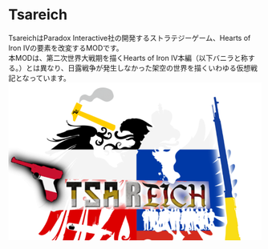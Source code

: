 # Tsareich
TsareichはParadox Interactive社の開発するストラテジーゲーム、Hearts of Iron IVの要素を改変するMODです。　<br>
本MODは、第二次世界大戦期を描くHearts of Iron IV本編（以下バニラと称する。）とは異なり、日露戦争が発生しなかった架空の世界を描くいわゆる仮想戦記となっています。
![00_splash.png](https://github.com/Min4r/Tsareich/blob/main/gfx/introscreen/00_splash.png)